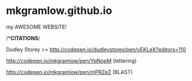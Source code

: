 # mkgramlow.github.io
my AWESOME WEBSITE!


/*******************CITATIONS******************/

Dudley Storey >> http://codepen.io/dudleystorey/pen/vEKLeX?editors=110 





http://codepen.io/mkgramlow/pen/YqNopM (lettering)

http://codepen.io/mkgramlow/pen/mPRZeZ (BLAST)
